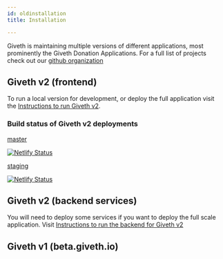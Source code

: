 ```yaml
---
id: oldinstallation
title: Installation

---
```


Giveth is maintaining multiple versions of different applications, most prominently the Giveth Donation Applications. For a full list of projects check out our [github organization](https://github.com/giveth)

## Giveth v2 (frontend)

To run a local version for development, or deploy the full application visit the [Instructions to run Giveth v2](/docs/run-giveth2).

### Build status of Giveth v2 deployments

[master](https://v2.giveth.io)

[![Netlify Status](https://api.netlify.com/api/v1/badges/f914ac7e-ce27-4909-bd3e-14d749731a52/deploy-status)](https://app.netlify.com/sites/giveth2/deploys)

[staging](https://staging.giveth.io)

[![Netlify Status](https://api.netlify.com/api/v1/badges/2f325b5b-e159-443e-bac7-c5e15f3578c0/deploy-status)](https://app.netlify.com/sites/giveth-website-staging/deploys)
<br />

## Giveth v2 (backend services)

You will need to deploy some services if you want to deploy the full scale application. Visit [Instructions to run the backend for Giveth v2](/docs/run-giveth2-backend)

## Giveth v1 (beta.giveth.io)
